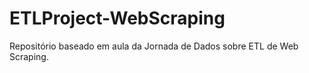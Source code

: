 # ETLProject-WebScraping
Repositório baseado em aula da Jornada de Dados sobre ETL de Web Scraping.
